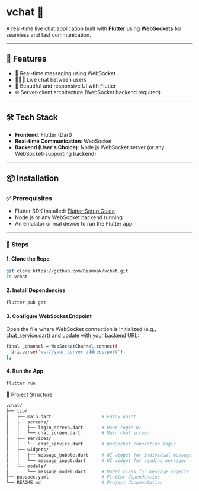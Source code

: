 # vchat 💬

A real-time live chat application built with **Flutter** using **WebSockets** for seamless and fast communication.

---

## 🚀 Features

- 🔗 Real-time messaging using WebSocket
- 🧑‍🤝‍🧑 Live chat between users
- 📱 Beautiful and responsive UI with Flutter
- 🌐 Server-client architecture (WebSocket backend required)

---

## 🛠️ Tech Stack

- **Frontend**: Flutter (Dart)
- **Real-time Communication**: WebSocket
- **Backend (User's Choice)**: Node.js WebSocket server (or any WebSocket-supporting backend)

---

## 📦 Installation

### ✅ Prerequisites

- Flutter SDK installed: [Flutter Setup Guide](https://docs.flutter.dev/get-started/install)
- Node.js or any WebSocket backend running
- An emulator or real device to run the Flutter app

---

### 🔧 Steps

#### 1. Clone the Repo

```bash
git clone https://github.com/Desmopk/vchat.git
cd vchat
```
#### 2. Install Dependencies
```bash
flutter pub get
```
#### 3. Configure WebSocket Endpoint
Open the file where WebSocket connection is initialized (e.g., chat_service.dart) and update with your backend URL:
```bash
final _channel = WebSocketChannel.connect(
  Uri.parse('ws://your-server-address:port'),
);
```
#### 4. Run the App
```bash
flutter run
```
📁 Project Structure
```bash
vchat/
├── lib/
│   ├── main.dart                   # Entry point
│   ├── screens/
│   │   ├── login_screen.dart       # User login UI
│   │   └── chat_screen.dart        # Main chat screen
│   ├── services/
│   │   └── chat_service.dart       # WebSocket connection logic
│   ├── widgets/
│   │   ├── message_bubble.dart     # UI widget for individual message
│   │   └── message_input.dart      # UI widget for sending messages
│   └── models/
│       └── message_model.dart      # Model class for message objects
├── pubspec.yaml                    # Flutter dependencies
└── README.md                       # Project documentation
```

